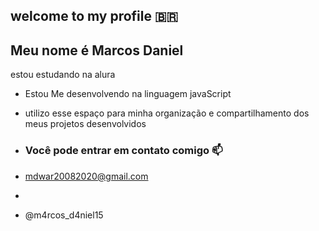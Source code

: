 ## welcome to my profile 🇧🇷

Meu nome é Marcos Daniel
-
estou estudando na alura
- Estou Me desenvolvendo na linguagem javaScript
- utilizo esse espaço para minha organização e compartilhamento dos meus projetos desenvolvidos

- ### Você pode entrar em contato comigo 📫

- mdwar20082020@gmail.com
- 
- @m4rcos_d4niel15
